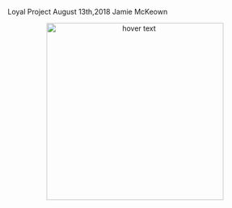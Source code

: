 Loyal Project
August 13th,2018
Jamie McKeown


<p align="center">
  <img src="./Users/JM86/Desktop/Screen Shot 2018-08-13 at 8.25.11 AM.png" width="350" title="hover text">
</p>
